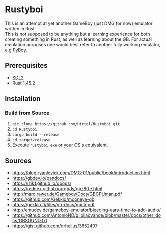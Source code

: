 # Rustyboi
This is an attempt at yet another GameBoy (just DMG for now) emulator written in Rust.  
This is not supposed to be anything but a learning experience for both creating something in Rust, 
as well as learning about the GB. For actual emulation purposes
one would best refer to another fully working emulator, e.g [PyBoy](https://github.com/Baekalfen/PyBoy).

## Prerequisites
- [SDL2](https://github.com/Rust-SDL2/rust-sdl2)
- Rust 1.45.2

## Installation
### Build from Source
1. `git clone https://github.com/Hirtol/Rustyboi.git`
2. `cd Rustyboi`
3. `cargo build --release`
4. `cd target/release`
5. Execute `rustyboi.exe` or your OS's equivalent.

## Sources
* https://blog.ryanlevick.com/DMG-01/public/book/introduction.html
* https://gbdev.io/pandocs/
* https://izik1.github.io/gbops/
* https://rednex.github.io/rgbds/gbz80.7.html
* http://marc.rawer.de/Gameboy/Docs/GBCPUman.pdf
* https://github.com/Gekkio/mooneye-gb
* https://gekkio.fi/files/gb-docs/gbctr.pdf
* http://emudev.de/gameboy-emulator/bleeding-ears-time-to-add-audio/
* https://github.com/AntonioND/giibiiadvance/blob/master/docs/other_docs/GBSOUND.txt
* https://gist.github.com/drhelius/3652407